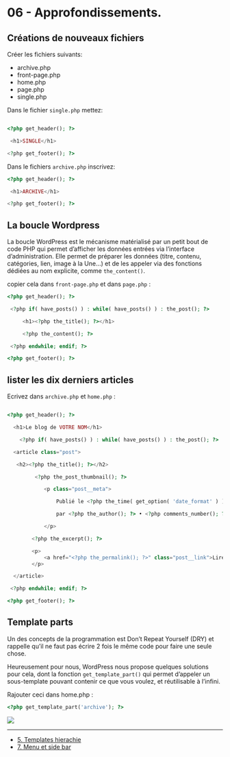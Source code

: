 # 06 - Approfondissements.

## Créations de nouveaux fichiers

Créer les fichiers suivants: 
* archive.php
* front-page.php
* home.php
* page.php
* single.php

Dans le fichier `single.php` mettez:

```PHP

<?php get_header(); ?>

 <h1>SINGLE</h1>

<?php get_footer(); ?>

```

Dans le fichiers `archive.php` inscrivez: 

```PHP
<?php get_header(); ?>

 <h1>ARCHIVE</h1>

<?php get_footer(); ?>
```

## La boucle Wordpress

La boucle WordPress est le mécanisme matérialisé par un petit bout de code PHP qui permet d’afficher les données entrées via l’interface d’administration. Elle permet de préparer les données (titre, contenu, catégories, lien, image à la Une…) et de les appeler via des fonctions dédiées au nom explicite, comme `the_content()`.

copier cela dans `front-page.php` et dans `page.php` :

```PHP
<?php get_header(); ?>

 <?php if( have_posts() ) : while( have_posts() ) : the_post(); ?>

     <h1><?php the_title(); ?></h1>

     <?php the_content(); ?>

 <?php endwhile; endif; ?>

<?php get_footer(); ?>

```

## lister les dix derniers articles

Ecrivez dans `archive.php` et `home.php` :

```PHP

<?php get_header(); ?>

  <h1>Le blog de VOTRE NOM</h1>

    <?php if( have_posts() ) : while( have_posts() ) : the_post(); ?>

  <article class="post">

   <h2><?php the_title(); ?></h2>

         <?php the_post_thumbnail(); ?>

            <p class="post__meta">

                Publié le <?php the_time( get_option( 'date_format' ) ); ?> 

                par <?php the_author(); ?> • <?php comments_number(); ?>

            </p>

        <?php the_excerpt(); ?>

        <p>
            <a href="<?php the_permalink(); ?>" class="post__link">Lire la suite</a>
        </p>

  </article>

 <?php endwhile; endif; ?>

<?php get_footer(); ?>

```

## Template parts

Un des concepts de la programmation est Don’t Repeat Yourself (DRY) et rappelle qu’il ne faut pas écrire 2 fois le même code pour faire une seule chose.

Heureusement pour nous, WordPress nous propose quelques solutions pour cela, dont la fonction `get_template_part()` qui permet d’appeler un sous-template pouvant contenir ce que vous voulez, et réutilisable à l’infini.

Rajouter ceci dans home.php :

```PHP
<?php get_template_part('archive'); ?>
```

![](https://media.giphy.com/media/HhI4bOgiJ6RfG/giphy.gif)

---

- [5. Templates hierachie](./05-Templates-hIerachie.md)
- [7. Menu et side bar](./07-Menus-&-sidebar.md)
